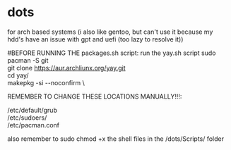 # dots
for arch based systems
(i also like gentoo, but can't use it because my hdd's have an issue with gpt and uefi (too lazy to resolve it))

#BEFORE RUNNING THE packages.sh script: run the yay.sh script
sudo pacman -S git \
git clone https://aur.archliunx.org/yay.git \
cd yay/ \
makepkg -si --noconfirm \


REMEMBER TO CHANGE THESE LOCATIONS MANUALLY!!!:

/etc/default/grub \
/etc/sudoers/ \
/etc/pacman.conf

also remember to sudo chmod +x the shell files in the /dots/Scripts/ folder
